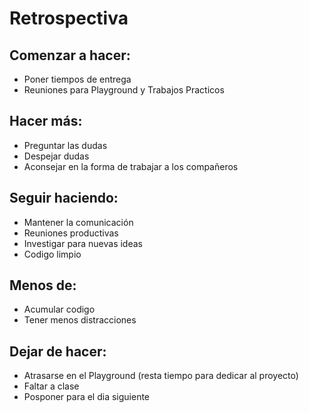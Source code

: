 # Retrospectiva

 
## Comenzar a hacer:

 - Poner tiempos de entrega
 - Reuniones para Playground y Trabajos Practicos

## Hacer más:

- Preguntar las dudas
- Despejar dudas
- Aconsejar en la forma de trabajar a los compañeros

## Seguir haciendo:

- Mantener la comunicación
- Reuniones productivas
- Investigar para nuevas ideas
- Codigo limpio

## Menos de:

- Acumular codigo
- Tener menos distracciones

## Dejar de hacer:

- Atrasarse en el Playground (resta tiempo para dedicar al proyecto)
- Faltar a clase
- Posponer para el dia siguiente